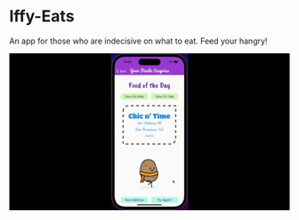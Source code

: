 # Iffy-Eats

An app for those who are indecisive on what to eat. Feed your hangry!

![](https://github.com/2208-capstone-team-power/Iffy-Eats/blob/main/assets/tryAgain.gif)

